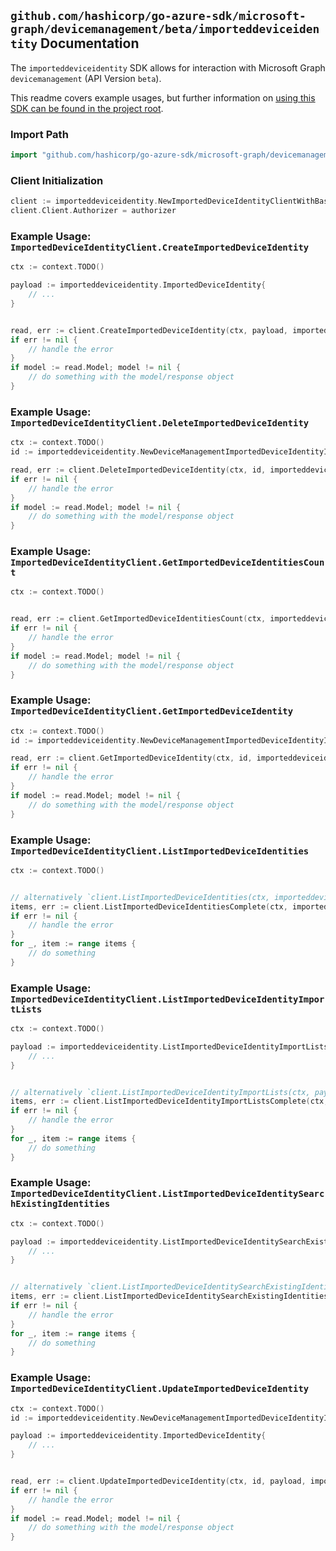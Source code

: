 
## `github.com/hashicorp/go-azure-sdk/microsoft-graph/devicemanagement/beta/importeddeviceidentity` Documentation

The `importeddeviceidentity` SDK allows for interaction with Microsoft Graph `devicemanagement` (API Version `beta`).

This readme covers example usages, but further information on [using this SDK can be found in the project root](https://github.com/hashicorp/go-azure-sdk/tree/main/docs).

### Import Path

```go
import "github.com/hashicorp/go-azure-sdk/microsoft-graph/devicemanagement/beta/importeddeviceidentity"
```


### Client Initialization

```go
client := importeddeviceidentity.NewImportedDeviceIdentityClientWithBaseURI("https://graph.microsoft.com")
client.Client.Authorizer = authorizer
```


### Example Usage: `ImportedDeviceIdentityClient.CreateImportedDeviceIdentity`

```go
ctx := context.TODO()

payload := importeddeviceidentity.ImportedDeviceIdentity{
	// ...
}


read, err := client.CreateImportedDeviceIdentity(ctx, payload, importeddeviceidentity.DefaultCreateImportedDeviceIdentityOperationOptions())
if err != nil {
	// handle the error
}
if model := read.Model; model != nil {
	// do something with the model/response object
}
```


### Example Usage: `ImportedDeviceIdentityClient.DeleteImportedDeviceIdentity`

```go
ctx := context.TODO()
id := importeddeviceidentity.NewDeviceManagementImportedDeviceIdentityID("importedDeviceIdentityId")

read, err := client.DeleteImportedDeviceIdentity(ctx, id, importeddeviceidentity.DefaultDeleteImportedDeviceIdentityOperationOptions())
if err != nil {
	// handle the error
}
if model := read.Model; model != nil {
	// do something with the model/response object
}
```


### Example Usage: `ImportedDeviceIdentityClient.GetImportedDeviceIdentitiesCount`

```go
ctx := context.TODO()


read, err := client.GetImportedDeviceIdentitiesCount(ctx, importeddeviceidentity.DefaultGetImportedDeviceIdentitiesCountOperationOptions())
if err != nil {
	// handle the error
}
if model := read.Model; model != nil {
	// do something with the model/response object
}
```


### Example Usage: `ImportedDeviceIdentityClient.GetImportedDeviceIdentity`

```go
ctx := context.TODO()
id := importeddeviceidentity.NewDeviceManagementImportedDeviceIdentityID("importedDeviceIdentityId")

read, err := client.GetImportedDeviceIdentity(ctx, id, importeddeviceidentity.DefaultGetImportedDeviceIdentityOperationOptions())
if err != nil {
	// handle the error
}
if model := read.Model; model != nil {
	// do something with the model/response object
}
```


### Example Usage: `ImportedDeviceIdentityClient.ListImportedDeviceIdentities`

```go
ctx := context.TODO()


// alternatively `client.ListImportedDeviceIdentities(ctx, importeddeviceidentity.DefaultListImportedDeviceIdentitiesOperationOptions())` can be used to do batched pagination
items, err := client.ListImportedDeviceIdentitiesComplete(ctx, importeddeviceidentity.DefaultListImportedDeviceIdentitiesOperationOptions())
if err != nil {
	// handle the error
}
for _, item := range items {
	// do something
}
```


### Example Usage: `ImportedDeviceIdentityClient.ListImportedDeviceIdentityImportLists`

```go
ctx := context.TODO()

payload := importeddeviceidentity.ListImportedDeviceIdentityImportListsRequest{
	// ...
}


// alternatively `client.ListImportedDeviceIdentityImportLists(ctx, payload, importeddeviceidentity.DefaultListImportedDeviceIdentityImportListsOperationOptions())` can be used to do batched pagination
items, err := client.ListImportedDeviceIdentityImportListsComplete(ctx, payload, importeddeviceidentity.DefaultListImportedDeviceIdentityImportListsOperationOptions())
if err != nil {
	// handle the error
}
for _, item := range items {
	// do something
}
```


### Example Usage: `ImportedDeviceIdentityClient.ListImportedDeviceIdentitySearchExistingIdentities`

```go
ctx := context.TODO()

payload := importeddeviceidentity.ListImportedDeviceIdentitySearchExistingIdentitiesRequest{
	// ...
}


// alternatively `client.ListImportedDeviceIdentitySearchExistingIdentities(ctx, payload, importeddeviceidentity.DefaultListImportedDeviceIdentitySearchExistingIdentitiesOperationOptions())` can be used to do batched pagination
items, err := client.ListImportedDeviceIdentitySearchExistingIdentitiesComplete(ctx, payload, importeddeviceidentity.DefaultListImportedDeviceIdentitySearchExistingIdentitiesOperationOptions())
if err != nil {
	// handle the error
}
for _, item := range items {
	// do something
}
```


### Example Usage: `ImportedDeviceIdentityClient.UpdateImportedDeviceIdentity`

```go
ctx := context.TODO()
id := importeddeviceidentity.NewDeviceManagementImportedDeviceIdentityID("importedDeviceIdentityId")

payload := importeddeviceidentity.ImportedDeviceIdentity{
	// ...
}


read, err := client.UpdateImportedDeviceIdentity(ctx, id, payload, importeddeviceidentity.DefaultUpdateImportedDeviceIdentityOperationOptions())
if err != nil {
	// handle the error
}
if model := read.Model; model != nil {
	// do something with the model/response object
}
```
